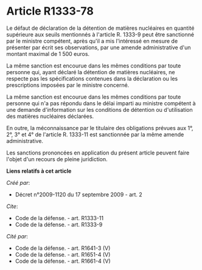 # Article R1333-78

Le défaut de déclaration de la détention de matières nucléaires en quantité supérieure aux seuils mentionnés à l'article R.
1333-9 peut être sanctionné par le ministre compétent, après qu'il a mis l'intéressé en mesure de présenter par écrit ses
observations, par une amende administrative d'un montant maximal de 1 500 euros. 

La même sanction est encourue dans les mêmes conditions par toute personne qui, ayant déclaré la détention de matières
nucléaires, ne respecte pas les spécifications contenues dans la déclaration ou les prescriptions imposées par le ministre
concerné. 

La même sanction est encourue dans les mêmes conditions par toute personne qui n'a pas répondu dans le délai imparti au
ministre compétent à une demande d'information sur les conditions de détention ou d'utilisation des matières nucléaires
déclarées. 

En outre, la méconnaissance par le titulaire des obligations prévues aux 1°, 2°, 3° et 4° de l'article R. 1333-11 est
sanctionnée par la même amende administrative. 

Les sanctions prononcées en application du présent article peuvent faire l'objet d'un recours de pleine juridiction.

**Liens relatifs à cet article**

_Créé par_:

  - Décret n°2009-1120 du 17 septembre 2009 - art. 2

_Cite_:

  - Code de la défense. - art. R1333-11
  - Code de la défense. - art. R1333-9

_Cité par_:

  - Code de la défense. - art. R1641-3 (V)
  - Code de la défense. - art. R1651-4 (V)
  - Code de la défense. - art. R1661-4 (V)
